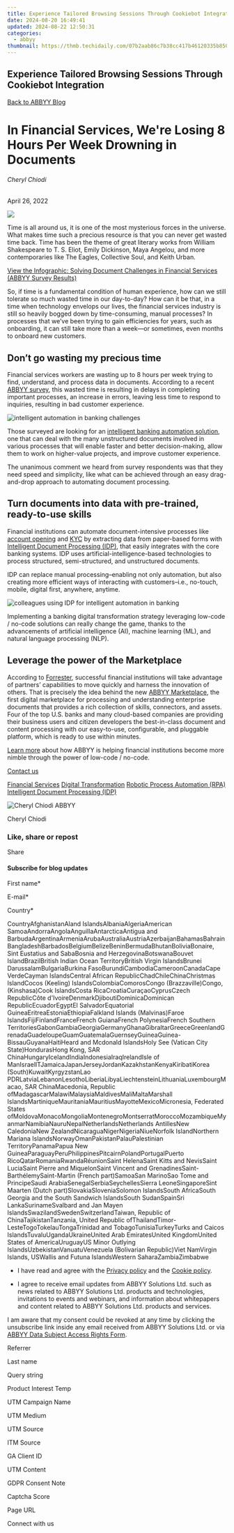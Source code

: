 ```yaml
---
title: Experience Tailored Browsing Sessions Through Cookiebot Integration
date: 2024-08-20 16:49:41
updated: 2024-08-22 12:50:31
categories:
  - abbyy
thumbnail: https://thmb.techidaily.com/07b2aab86c7b38cc417b46120335b85009ee66f18ed61940d702b12e24cb4c65.jpg
---
```


## Experience Tailored Browsing Sessions Through Cookiebot Integration

[Back to ABBYY Blog](https://tools.techidaily.com/abbyy/products/)

# In Financial Services, We're Losing 8 Hours Per Week Drowning in Documents

###### Cheryl Chiodi

April 26, 2022

![](https://static1.abbyy.com/abbyycommedia/35617/time-finserv-848x444.png) 

Time is all around us, it is one of the most mysterious forces in the universe. What makes time such a precious resource is that you can never get wasted time back. Time has been the theme of great literary works from William Shakespeare to T. S. Eliot, Emily Dickinson, Maya Angelou, and more contemporaries like The Eagles, Collective Soul, and Keith Urban.

[View the Infographic: Solving Document Challenges in Financial Services (ABBYY Survey Results)](https://static2.abbyy.com/abbyycommedia/35338/infographic-financialservices-digital-transformation-survey-2021-en.pdf?itm%5Fsource=corpblog-en)

So, if time is a fundamental condition of human experience, how can we still tolerate so much wasted time in our day-to-day? How can it be that, in a time when technology envelops our lives, the financial services industry is still so heavily bogged down by time-consuming, manual processes? In processes that we’ve been trying to gain efficiencies for years, such as onboarding, it can still take more than a week—or sometimes, even months to onboard new customers.

## Don’t go wasting my precious time

Financial services workers are wasting up to 8 hours per week trying to find, understand, and process data in documents. According to a recent [ABBYY survey](https://static2.abbyy.com/abbyycommedia/35338/infographic-financialservices-digital-transformation-survey-2021-en.pdf?itm%5Fsource=corpblog-en), this wasted time is resulting in delays in completing important processes, an increase in errors, leaving less time to respond to inquiries, resulting in bad customer experience.

![intelligent automation in banking challenges](https://static1.abbyy.com/abbyycommedia/35506/survey-results-finserv-1.png)

Those surveyed are looking for an [intelligent banking automation solution](https://tools.techidaily.com/abbyy/products/), one that can deal with the many unstructured documents involved in various processes that will enable faster and better decision-making, allow them to work on higher-value projects, and improve customer experience.

The unanimous comment we heard from survey respondents was that they need speed and simplicity, like what can be achieved through an easy drag-and-drop approach to automating document processing.

## Turn documents into data with pre-trained, ready-to-use skills

Financial institutions can automate document-intensive processes like [account opening](https://tools.techidaily.com/abbyy/products/) and [KYC](https://tools.techidaily.com/abbyy/products/) by extracting data from paper-based forms with [Intelligent Document Processing (IDP)](https://tools.techidaily.com/abbyy/products/), that easily integrates with the core banking systems. IDP uses artificial-intelligence-based technologies to process structured, semi-structured, and unstructured documents. 

IDP can replace manual processing–enabling not only automation, but also creating more efficient ways of interacting with customers–i.e., no-touch, mobile, digital first, anywhere, anytime.

![colleagues using IDP for intelligent automation in banking](https://static1.abbyy.com/abbyycommedia/35503/financialservices-content-848x444.jpg)

Implementing a banking digital transformation strategy leveraging low-code / no-code solutions can really change the game, thanks to the advancements of artificial intelligence (AI), machine learning (ML), and natural language processing (NLP).

## Leverage the power of the Marketplace

According to [Forrester](https://www.forrester.com/report/How-To-Succeed-With-Marketplace-Business-Models-In-Financial-Services/RES118694), successful financial institutions will take advantage of partners’ capabilities to move quickly and harness the innovation of others. That is precisely the idea behind the new [ABBYY Marketplace](https://tools.techidaily.com/abbyy/products/), the first digital marketplace for processing and understanding enterprise documents that provides a rich collection of skills, connectors, and assets. Four of the top U.S. banks and many cloud-based companies are providing their business users and citizen developers the best-in-class document and content processing with our easy-to-use, configurable, and pluggable platform, which is ready to use within minutes.

[Learn more](https://tools.techidaily.com/abbyy/products/) about how ABBYY is helping financial institutions become more nimble through the power of low-code / no-code.

[Contact us](https://tools.techidaily.com/abbyy/products/)

[Financial Services](https://tools.techidaily.com/abbyy/products/) [Digital Transformation](https://tools.techidaily.com/abbyy/products/) [Robotic Process Automation (RPA)](https://www.abbyy.com/blog/robotic-process-automation-rpa/ "Robotic Process Automation (RPA)") [Intelligent Document Processing (IDP)](https://www.abbyy.com/blog/intelligent-document-processing-idp/ "Intelligent Document Processing (IDP)") 

![Cheryl Chiodi ABBYY](https://static4.abbyy.com/abbyycommedia/31818/cherylchiodi-99x99.png)

Cheryl Chiodi

### Like, share or repost

Share 

#### Subscribe for blog updates

First name\*

E-mail\*

Сountry\*

СountryAfghanistanAland IslandsAlbaniaAlgeriaAmerican SamoaAndorraAngolaAnguillaAntarcticaAntigua and BarbudaArgentinaArmeniaArubaAustraliaAustriaAzerbaijanBahamasBahrainBangladeshBarbadosBelgiumBelizeBeninBermudaBhutanBoliviaBonaire, Sint Eustatius and SabaBosnia and HerzegovinaBotswanaBouvet IslandBrazilBritish Indian Ocean TerritoryBritish Virgin IslandsBrunei DarussalamBulgariaBurkina FasoBurundiCambodiaCameroonCanadaCape VerdeCayman IslandsCentral African RepublicChadChileChinaChristmas IslandCocos (Keeling) IslandsColombiaComorosCongo (Brazzaville)Congo, (Kinshasa)Cook IslandsCosta RicaCroatiaCuraçaoCyprusCzech RepublicCôte d'IvoireDenmarkDjiboutiDominicaDominican RepublicEcuadorEgyptEl SalvadorEquatorial GuineaEritreaEstoniaEthiopiaFalkland Islands (Malvinas)Faroe IslandsFijiFinlandFranceFrench GuianaFrench PolynesiaFrench Southern TerritoriesGabonGambiaGeorgiaGermanyGhanaGibraltarGreeceGreenlandGrenadaGuadeloupeGuamGuatemalaGuernseyGuineaGuinea-BissauGuyanaHaitiHeard and Mcdonald IslandsHoly See (Vatican City State)HondurasHong Kong, SAR ChinaHungaryIcelandIndiaIndonesiaIraqIrelandIsle of ManIsraelITJamaicaJapanJerseyJordanKazakhstanKenyaKiribatiKorea (South)KuwaitKyrgyzstanLao PDRLatviaLebanonLesothoLiberiaLibyaLiechtensteinLithuaniaLuxembourgMacao, SAR ChinaMacedonia, Republic ofMadagascarMalawiMalaysiaMaldivesMaliMaltaMarshall IslandsMartiniqueMauritaniaMauritiusMayotteMexicoMicronesia, Federated States ofMoldovaMonacoMongoliaMontenegroMontserratMoroccoMozambiqueMyanmarNamibiaNauruNepalNetherlandsNetherlands AntillesNew CaledoniaNew ZealandNicaraguaNigerNigeriaNiueNorfolk IslandNorthern Mariana IslandsNorwayOmanPakistanPalauPalestinian TerritoryPanamaPapua New GuineaParaguayPeruPhilippinesPitcairnPolandPortugalPuerto RicoQatarRomaniaRwandaRéunionSaint HelenaSaint Kitts and NevisSaint LuciaSaint Pierre and MiquelonSaint Vincent and GrenadinesSaint-BarthélemySaint-Martin (French part)SamoaSan MarinoSao Tome and PrincipeSaudi ArabiaSenegalSerbiaSeychellesSierra LeoneSingaporeSint Maarten (Dutch part)SlovakiaSloveniaSolomon IslandsSouth AfricaSouth Georgia and the South Sandwich IslandsSouth SudanSpainSri LankaSurinameSvalbard and Jan Mayen IslandsSwazilandSwedenSwitzerlandTaiwan, Republic of ChinaTajikistanTanzania, United Republic ofThailandTimor-LesteTogoTokelauTongaTrinidad and TobagoTunisiaTurkeyTurks and Caicos IslandsTuvaluUgandaUkraineUnited Arab EmiratesUnited KingdomUnited States of AmericaUruguayUS Minor Outlying IslandsUzbekistanVanuatuVenezuela (Bolivarian Republic)Viet NamVirgin Islands, USWallis and Futuna IslandsWestern SaharaZambiaZimbabwe

* I have read and agree with the [Privacy policy](https://tools.techidaily.com/abbyy/products/) and the [Cookie policy](https://tools.techidaily.com/abbyy/products/).

* I agree to receive email updates from ABBYY Solutions Ltd. such as news related to ABBYY Solutions Ltd. products and technologies, invitations to events and webinars, and information about whitepapers and content related to ABBYY Solutions Ltd. products and services.  
    
I am aware that my consent could be revoked at any time by clicking the unsubscribe link inside any email received from ABBYY Solutions Ltd. or via [ABBYY Data Subject Access Rights Form](https://tools.techidaily.com/abbyy/products/).

Referrer

Last name

Query string

Product Interest Temp

UTM Campaign Name

UTM Medium

UTM Source

ITM Source

GA Client ID

UTM Content

GDPR Consent Note

Captcha Score

Page URL

Connect with us

<ins class="adsbygoogle"
     style="display:block"
     data-ad-format="autorelaxed"
     data-ad-client="ca-pub-7571918770474297"
     data-ad-slot="1223367746"></ins>



<ins class="adsbygoogle"
     style="display:block"
     data-ad-client="ca-pub-7571918770474297"
     data-ad-slot="8358498916"
     data-ad-format="auto"
     data-full-width-responsive="true"></ins>
